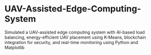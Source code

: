 # UAV-Assisted-Edge-Computing-System
Simulated a UAV-assisted edge computing system with AI-based load balancing, energy-efficient UAV placement using K-Means, blockchain integration for security, and real-time monitoring using Python and Matplotlib
